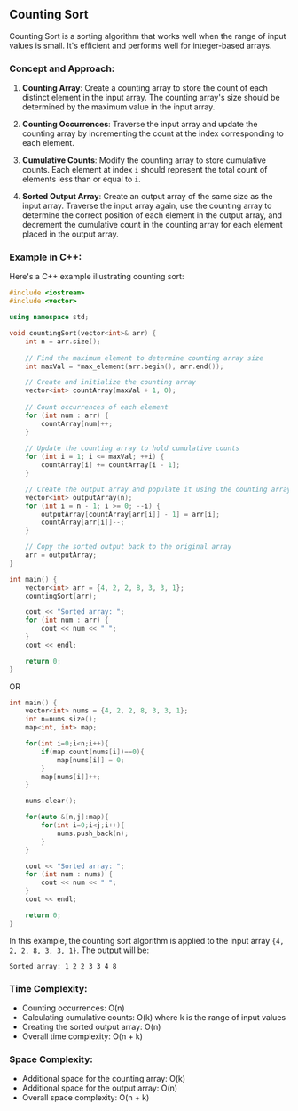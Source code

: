 ## Counting Sort

Counting Sort is a sorting algorithm that works well when the range of input values is small. It's efficient and performs well for integer-based arrays.

### Concept and Approach:

1. **Counting Array**: Create a counting array to store the count of each distinct element in the input array. The counting array's size should be determined by the maximum value in the input array.

2. **Counting Occurrences**: Traverse the input array and update the counting array by incrementing the count at the index corresponding to each element.

3. **Cumulative Counts**: Modify the counting array to store cumulative counts. Each element at index `i` should represent the total count of elements less than or equal to `i`.

4. **Sorted Output Array**: Create an output array of the same size as the input array. Traverse the input array again, use the counting array to determine the correct position of each element in the output array, and decrement the cumulative count in the counting array for each element placed in the output array.

### Example in C++:

Here's a C++ example illustrating counting sort:

```cpp
#include <iostream>
#include <vector>

using namespace std;

void countingSort(vector<int>& arr) {
    int n = arr.size();
    
    // Find the maximum element to determine counting array size
    int maxVal = *max_element(arr.begin(), arr.end());

    // Create and initialize the counting array
    vector<int> countArray(maxVal + 1, 0);
    
    // Count occurrences of each element
    for (int num : arr) {
        countArray[num]++;
    }
    
    // Update the counting array to hold cumulative counts
    for (int i = 1; i <= maxVal; ++i) {
        countArray[i] += countArray[i - 1];
    }

    // Create the output array and populate it using the counting array
    vector<int> outputArray(n);
    for (int i = n - 1; i >= 0; --i) {
        outputArray[countArray[arr[i]] - 1] = arr[i];
        countArray[arr[i]]--;
    }

    // Copy the sorted output back to the original array
    arr = outputArray;
}

int main() {
    vector<int> arr = {4, 2, 2, 8, 3, 3, 1};
    countingSort(arr);

    cout << "Sorted array: ";
    for (int num : arr) {
        cout << num << " ";
    }
    cout << endl;

    return 0;
}
```

OR

```cpp
int main() {
    vector<int> nums = {4, 2, 2, 8, 3, 3, 1};
    int n=nums.size();
    map<int, int> map;

    for(int i=0;i<n;i++){
        if(map.count(nums[i])==0){
            map[nums[i]] = 0;
        }
        map[nums[i]]++;
    }

    nums.clear();

    for(auto &[n,j]:map){
        for(int i=0;i<j;i++){
            nums.push_back(n);
        }
    }

    cout << "Sorted array: ";
    for (int num : nums) {
        cout << num << " ";
    }
    cout << endl;

    return 0;
}
```

In this example, the counting sort algorithm is applied to the input array `{4, 2, 2, 8, 3, 3, 1}`. The output will be:

```
Sorted array: 1 2 2 3 3 4 8
```

### Time Complexity:
- Counting occurrences: O(n)
- Calculating cumulative counts: O(k) where k is the range of input values
- Creating the sorted output array: O(n)
- Overall time complexity: O(n + k)

### Space Complexity:
- Additional space for the counting array: O(k)
- Additional space for the output array: O(n)
- Overall space complexity: O(n + k)